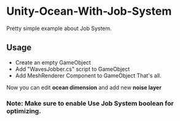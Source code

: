 # Unity-Ocean-With-Job-System
Pretty simple example about Job System.

## Usage
- Create an empty GameObject
- Add "WavesJobber.cs" script to GameObject
- Add MeshRenderer Component to GameObject
That's all.

Now you can edit **ocean dimension** and add new **noise layer**

### Note: Make sure to enable **Use Job System** boolean for optimizing.

